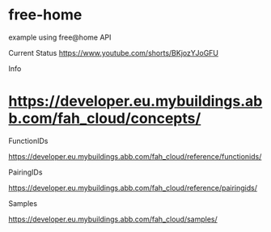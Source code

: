 # free-home
example using free@home API

Current Status
https://www.youtube.com/shorts/BKjozYJoGFU


Info
# https://developer.eu.mybuildings.abb.com/fah_cloud/concepts/

FunctionIDs

https://developer.eu.mybuildings.abb.com/fah_cloud/reference/functionids/

PairingIDs

https://developer.eu.mybuildings.abb.com/fah_cloud/reference/pairingids/

Samples

https://developer.eu.mybuildings.abb.com/fah_cloud/samples/

